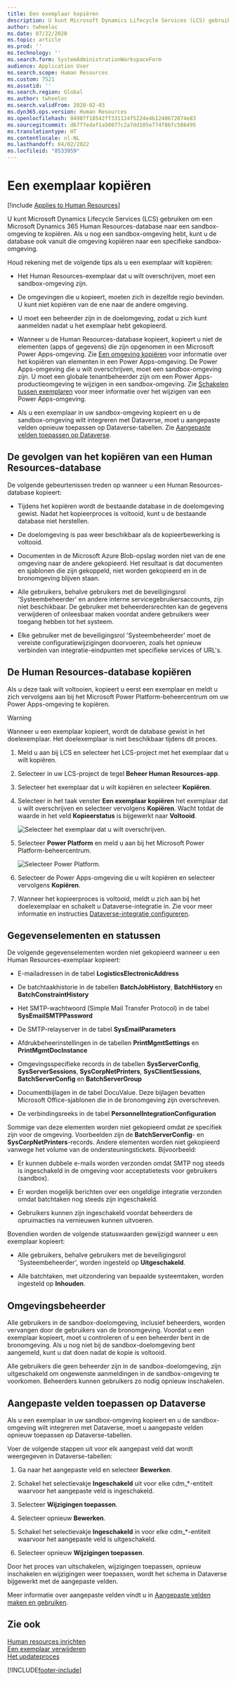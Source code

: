 ```yaml
---
title: Een exemplaar kopiëren
description: U kunt Microsoft Dynamics Lifecycle Services (LCS) gebruiken om een Microsoft Dynamics 365 Human Resources-database naar een sandbox-omgeving te kopiëren.
author: twheeloc
ms.date: 07/22/2020
ms.topic: article
ms.prod: ''
ms.technology: ''
ms.search.form: SystemAdministrationWorkspaceForm
audience: Application User
ms.search.scope: Human Resources
ms.custom: 7521
ms.assetid: ''
ms.search.region: Global
ms.author: twheeloc
ms.search.validFrom: 2020-02-03
ms.dyn365.ops.version: Human Resources
ms.openlocfilehash: 04987f18542ff331124f5224e4b1240672874e83
ms.sourcegitcommit: d67f7edaf1a50077c2a7dd105e774f86fc586495
ms.translationtype: HT
ms.contentlocale: nl-NL
ms.lasthandoff: 04/02/2022
ms.locfileid: "8533959"
---
```

# <a name="copy-an-instance"></a>Een exemplaar kopiëren

[!include [Applies to Human Resources](../includes/applies-to-hr.md)]


U kunt Microsoft Dynamics Lifecycle Services (LCS) gebruiken om een Microsoft Dynamics 365 Human Resources-database naar een sandbox-omgeving te kopiëren. Als u nog een sandbox-omgeving hebt, kunt u de database ook vanuit die omgeving kopiëren naar een specifieke sandbox-omgeving.

Houd rekening met de volgende tips als u een exemplaar wilt kopiëren:

- Het Human Resources-exemplaar dat u wilt overschrijven, moet een sandbox-omgeving zijn.

- De omgevingen die u kopieert, moeten zich in dezelfde regio bevinden. U kunt niet kopiëren van de ene naar de andere omgeving.

- U moet een beheerder zijn in de doelomgeving, zodat u zich kunt aanmelden nadat u het exemplaar hebt gekopieerd.

- Wanneer u de Human Resources-database kopieert, kopieert u niet de elementen (apps of gegevens) die zijn opgenomen in een Microsoft Power Apps-omgeving. Zie [Een omgeving kopiëren](/power-platform/admin/copy-environment) voor informatie over het kopiëren van elementen in een Power Apps-omgeving. De Power Apps-omgeving die u wilt overschrijven, moet een sandbox-omgeving zijn. U moet een globale tenantbeheerder zijn om een Power Apps-productieomgeving te wijzigen in een sandbox-omgeving. Zie [Schakelen tussen exemplaren](/dynamics365/admin/switch-instance) voor meer informatie over het wijzigen van een Power Apps-omgeving.

- Als u een exemplaar in uw sandbox-omgeving kopieert en u de sandbox-omgeving wilt integreren met Dataverse, moet u aangepaste velden opnieuw toepassen op Dataverse-tabellen. Zie [Aangepaste velden toepassen op Dataverse](hr-admin-setup-copy-instance.md?apply-custom-fields-to-common-data-service).

## <a name="effects-of-copying-a-human-resources-database"></a>De gevolgen van het kopiëren van een Human Resources-database

De volgende gebeurtenissen treden op wanneer u een Human Resources-database kopieert:

- Tijdens het kopiëren wordt de bestaande database in de doelomgeving gewist. Nadat het kopieerproces is voltooid, kunt u de bestaande database niet herstellen.

- De doelomgeving is pas weer beschikbaar als de kopieerbewerking is voltooid.

- Documenten in de Microsoft Azure Blob-opslag worden niet van de ene omgeving naar de andere gekopieerd. Het resultaat is dat documenten en sjablonen die zijn gekoppeld, niet worden gekopieerd en in de bronomgeving blijven staan.

- Alle gebruikers, behalve gebruikers met de beveiligingsrol 'Systeembeheerder' en andere interne servicegebruikersaccounts, zijn niet beschikbaar. De gebruiker met beheerdersrechten kan de gegevens verwijderen of onleesbaar maken voordat andere gebruikers weer toegang hebben tot het systeem.

- Elke gebruiker met de beveiligingsrol 'Systeembeheerder' moet de vereiste configuratiewijzigingen doorvoeren, zoals het opnieuw verbinden van integratie-eindpunten met specifieke services of URL's.

## <a name="copy-the-human-resources-database"></a>De Human Resources-database kopiëren

Als u deze taak wilt voltooien, kopieert u eerst een exemplaar en meldt u zich vervolgens aan bij het Microsoft Power Platform-beheercentrum om uw Power Apps-omgeving te kopiëren.

> [!WARNING]
> Wanneer u een exemplaar kopieert, wordt de database gewist in het doelexemplaar. Het doelexemplaar is niet beschikbaar tijdens dit proces.

1. Meld u aan bij LCS en selecteer het LCS-project met het exemplaar dat u wilt kopiëren.

2. Selecteer in uw LCS-project de tegel **Beheer Human Resources-app**.

3. Selecteer het exemplaar dat u wilt kopiëren en selecteer **Kopiëren**.

4. Selecteer in het taak venster **Een exemplaar kopiëren** het exemplaar dat u wilt overschrijven en selecteer vervolgens **Kopiëren**. Wacht totdat de waarde in het veld **Kopieerstatus** is bijgewerkt naar **Voltooid**.

   ![[Selecteer het exemplaar dat u wilt overschrijven.](./media/copy-instance-select-target-instance.png)](./media/copy-instance-select-target-instance.png)

5. Selecteer **Power Platform** en meld u aan bij het Microsoft Power Platform-beheercentrum.

   ![[Selecteer Power Platform.](./media/copy-instance-select-power-platform.png)](./media/copy-instance-select-power-platform.png)

6. Selecteer de Power Apps-omgeving die u wilt kopiëren en selecteer vervolgens **Kopiëren**.

7. Wanneer het kopieerproces is voltooid, meldt u zich aan bij het doelexemplaar en schakelt u Dataverse-integratie in. Zie voor meer informatie en instructies [Dataverse-integratie configureren](./hr-admin-integration-common-data-service.md).

## <a name="data-elements-and-statuses"></a>Gegevenselementen en statussen

De volgende gegevenselementen worden niet gekopieerd wanneer u een Human Resources-exemplaar kopieert:

- E-mailadressen in de tabel **LogisticsElectronicAddress**

- De batchtaakhistorie in de tabellen **BatchJobHistory**, **BatchHistory** en **BatchConstraintHistory**

- Het SMTP-wachtwoord (Simple Mail Transfer Protocol) in de tabel **SysEmailSMTPPassword**

- De SMTP-relayserver in de tabel **SysEmailParameters**

- Afdrukbeheerinstellingen in de tabellen **PrintMgmtSettings** en **PrintMgmtDocInstance**

- Omgevingsspecifieke records in de tabellen **SysServerConfig**, **SysServerSessions**, **SysCorpNetPrinters**, **SysClientSessions**, **BatchServerConfig** en **BatchServerGroup**

- Documentbijlagen in de tabel DocuValue. Deze bijlagen bevatten Microsoft Office-sjablonen die in de bronomgeving zijn overschreven.

- De verbindingsreeks in de tabel **PersonnelIntegrationConfiguration**

Sommige van deze elementen worden niet gekopieerd omdat ze specifiek zijn voor de omgeving. Voorbeelden zijn de **BatchServerConfig**- en **SysCorpNetPrinters**-records. Andere elementen worden niet gekopieerd vanwege het volume van de ondersteuningstickets. Bijvoorbeeld:

- Er kunnen dubbele e-mails worden verzonden omdat SMTP nog steeds is ingeschakeld in de omgeving voor acceptatietests voor gebruikers (sandbox).

- Er worden mogelijk berichten over een ongeldige integratie verzonden omdat batchtaken nog steeds zijn ingeschakeld.

- Gebruikers kunnen zijn ingeschakeld voordat beheerders de opruimacties na vernieuwen kunnen uitvoeren.

Bovendien worden de volgende statuswaarden gewijzigd wanneer u een exemplaar kopieert:

- Alle gebruikers, behalve gebruikers met de beveiligingsrol 'Systeembeheerder', worden ingesteld op **Uitgeschakeld**.

- Alle batchtaken, met uitzondering van bepaalde systeemtaken, worden ingesteld op **Inhouden**.

## <a name="environment-admin"></a>Omgevingsbeheerder

Alle gebruikers in de sandbox-doelomgeving, inclusief beheerders, worden vervangen door de gebruikers van de bronomgeving. Voordat u een exemplaar kopieert, moet u controleren of u een beheerder bent in de bronomgeving. Als u nog niet bij de sandbox-doelomgeving bent aangemeld, kunt u dat doen nadat de kopie is voltooid.

Alle gebruikers die geen beheerder zijn in de sandbox-doelomgeving, zijn uitgeschakeld om ongewenste aanmeldingen in de sandbox-omgeving te voorkomen. Beheerders kunnen gebruikers zo nodig opnieuw inschakelen.

## <a name="apply-custom-fields-to-dataverse"></a>Aangepaste velden toepassen op Dataverse

Als u een exemplaar in uw sandbox-omgeving kopieert en u de sandbox-omgeving wilt integreren met Dataverse, moet u aangepaste velden opnieuw toepassen op Dataverse-tabellen.

Voer de volgende stappen uit voor elk aangepast veld dat wordt weergegeven in Dataverse-tabellen:

1. Ga naar het aangepaste veld en selecteer **Bewerken**.

2. Schakel het selectievakje **Ingeschakeld** uit voor elke cdm_*-entiteit waarvoor het aangepaste veld is ingeschakeld.

3. Selecteer **Wijzigingen toepassen**.

4. Selecteer opnieuw **Bewerken**.

5. Schakel het selectievakje **Ingeschakeld** in voor elke cdm_*-entiteit waarvoor het aangepaste veld is uitgeschakeld.

6. Selecteer opnieuw **Wijzigingen toepassen**.

Door het proces van uitschakelen, wijzigingen toepassen, opnieuw inschakelen en wijzigingen weer toepassen, wordt het schema in Dataverse bijgewerkt met de aangepaste velden.

Meer informatie over aangepaste velden vindt u in [Aangepaste velden maken en gebruiken](../fin-ops-core/fin-ops/get-started/user-defined-fields.md).

## <a name="see-also"></a>Zie ook

[Human resources inrichten](hr-admin-setup-provision.md)</br>
[Een exemplaar verwijderen](hr-admin-setup-remove-instance.md)</br>
[Het updateproces](hr-admin-setup-update-process.md)



[!INCLUDE[footer-include](../includes/footer-banner.md)]

